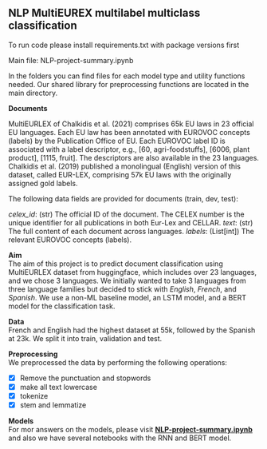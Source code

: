 ## NLP MultiEUREX multilabel multiclass classification

To run code please install requirements.txt with package versions first

Main file: NLP-project-summary.ipynb

In the folders you can find files for each model type and utility functions 
needed. Our shared library for preprocessing functions are located in the main directory.  


**Documents**

MultiEURLEX of Chalkidis et al. (2021) comprises 65k EU laws in 23 official EU languages. Each EU law has been annotated with EUROVOC concepts (labels) by the Publication Office of EU. Each EUROVOC label ID is associated with a label descriptor, e.g., [60, agri-foodstuffs], [6006, plant product], [1115, fruit]. The descriptors are also available in the 23 languages. Chalkidis et al. (2019) published a monolingual (English) version of this dataset, called EUR-LEX, comprising 57k EU laws with the originally assigned gold labels. 

The following data fields are provided for documents (train, dev, test):

_celex_id_: (str) The official ID of the document. The CELEX number is the unique identifier for all publications in both Eur-Lex and CELLAR.
_text_: (str) The full content of each document across languages.
_labels_: (List[int]) The relevant EUROVOC concepts (labels).

**Aim**</br>
The aim of this project is to predict document classification using MultiEURLEX dataset from huggingface, which includes over 23 languages, and we chose 3 languages. We initially wanted to take 3 languages from three language families but decided to stick with _English_, _French_, and _Spanish_. 
We use a non-ML baseline model, an LSTM model, and a BERT model for the classification task.

**Data**</br>
French and English had the highest dataset at 55k, followed by the Spanish at 23k. We split it into train, validation and test. 

**Preprocessing**</br>
We preprocessed the data by performing the following operations:</br>
- [x] Remove the punctuation and stopwords</br>
- [x] make all text lowercase</br>
- [x] tokenize</br>
- [x] stem and lemmatize</br>

**Models**</br>
For mor answers on the models, please visit [__NLP-project-summary.ipynb__](https://github.com/jon-robbins/nlp-final/blob/main/NLP-project-summary.ipynb) and also we have several notebooks with the RNN and BERT model. 
